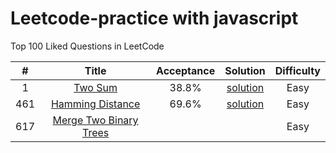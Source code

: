 # Leetcode-practice with javascript

Top 100 Liked Questions in LeetCode

| # | Title | Acceptance | Solution | Difficulty |
|:---:|:---:|:---:|:---:|:---:|
| 1 | [Two Sum](https://leetcode.com/problems/two-sum/description/) | 38.8% | [solution](https://github.com/Limuyang1013/leetcode-practice/issues/1) | Easy |
| 461 | [Hamming Distance](https://leetcode.com/problems/hamming-distance/description/) | 69.6% | [solution](https://github.com/Limuyang1013/leetcode-practice/issues/2) | Easy |
| 617 | [Merge Two Binary Trees](https://leetcode.com/problems/merge-two-binary-trees/description/) | | | Easy |
